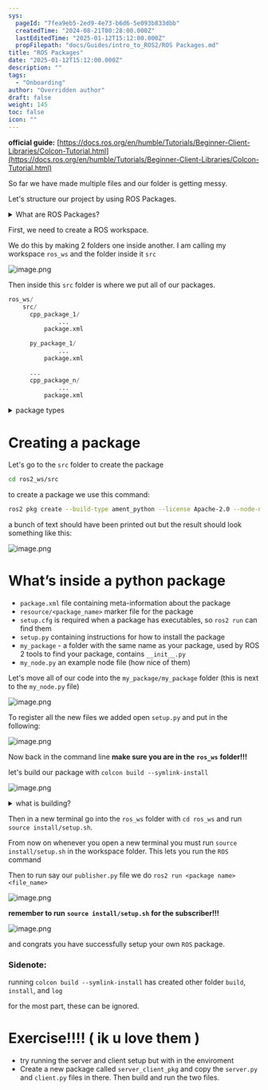 ```yaml
---
sys:
  pageId: "7fea9eb5-2ed9-4e73-b6d6-5e093b833dbb"
  createdTime: "2024-08-21T00:28:00.000Z"
  lastEditedTime: "2025-01-12T15:12:00.000Z"
  propFilepath: "docs/Guides/intro_to_ROS2/ROS Packages.md"
title: "ROS Packages"
date: "2025-01-12T15:12:00.000Z"
description: ""
tags:
  - "Onboarding"
author: "Overridden author"
draft: false
weight: 145
toc: false
icon: ""
---
```


**official guide:** [https://docs.ros.org/en/humble/Tutorials/Beginner-Client-Libraries/Colcon-Tutorial.html](https://docs.ros.org/en/humble/Tutorials/Beginner-Client-Libraries/Colcon-Tutorial.html)

So far we have made multiple files and our folder is getting messy.

Let's structure our project by using ROS Packages.

<details>

<summary>What are ROS Packages?</summary>

ROS Packages are, as the name implies, packages of code that are highly sharable between ROS developers.

They consist of a folder, `package.xml` file, and source code

```python
      cpp_package_1/
		      ... imagine much code files here ..
          package.xml
```

</details>

First, we need to create a ROS workspace.

We do this by making 2 folders one inside another. I am calling my workspace `ros_ws` and the folder inside it `src`

![image.png](https://prod-files-secure.s3.us-west-2.amazonaws.com/d518164a-d88e-44d1-a4ee-3adb3bd8bce0/70706947-fd18-4537-a67b-e12946812d31/image.png?X-Amz-Algorithm=AWS4-HMAC-SHA256&X-Amz-Content-Sha256=UNSIGNED-PAYLOAD&X-Amz-Credential=ASIAZI2LB466QQEI24FT%2F20250527%2Fus-west-2%2Fs3%2Faws4_request&X-Amz-Date=20250527T004107Z&X-Amz-Expires=3600&X-Amz-Security-Token=IQoJb3JpZ2luX2VjEIf%2F%2F%2F%2F%2F%2F%2F%2F%2F%2FwEaCXVzLXdlc3QtMiJHMEUCIGceBuxb%2FKqND8jdPrJzWvubPrWFlsQjofE2RXRL%2FQKRAiEAh1jq78eDoHuL6jszMijwtBWYXZNe9Ese4HjPX58o3kYq%2FwMITxAAGgw2Mzc0MjMxODM4MDUiDESqOjrWcgZmRqyDVSrcA0Ma7zKQ0YrCFl1WI%2FT%2F9L5%2BrQ8vDpHIKvOuGM35GJGPKJvGskTqKHbI4hnBIJjspyTmyrsj%2Fe5eubBWU4Ve%2B9QK1L6o%2F5hHWEafWjEaU9ctsD60a1ceyPORa5gvwf1LDBSibvM0c8%2Fv3mPx4Tjyes40E416EXM8mVJz1HfsjU8V4Yc4Q5L1TFb0FkRPW%2B40SOrHmS7ibR5UO4G8NjOfKVlMsK3BIUc6CdmjUNwg6M90braamJoZAavr6OcF2W0OWRIjmm2EV0HHWJEdZ2Tk5THB5S8nWno11G3X%2B%2Bf08017ASNMEE8ZI4IzUZEEDtO9MGzkIDFxWQONOzVt8RS3VQ4IiNJzPoAt%2BDYzLWa%2B%2BY9f5bfX4eGeRqCoh8dUa%2FG1oD67SaBRTq9E7BAHgt%2BzGYDgUKiUSwN4fiF7JJbQywUe0aU7roAsrkYc8rnwx6pZiTlaX0IZzmL7y1B82HZtMbUC2JQiwENJ1qebVlpzSrc1eeYA3e5%2BnobNOk3BHwtuNvy9xfhtqfEDpSpqkGuReTiRngGFmwQQOcVwp%2FO72I%2BS8wbgvCPvpiCq6xcPOUJeE5exc%2BUHCzCUfE3uVmz8jqC7iQqaRBaI%2BXGWJyzSfKYkvXZjaX%2BCxZKUFExZMMvT08EGOqUBCUganrOF0E4pNjlEGpbRF7d5SmkV2Wu5am2xJ%2Fam12OOPbh3YiND7UZzXQaZ4KoI7c6oUoyON%2FB3WqRebaSnDmjwozlTfllS7BTOqEc6d7FmwCx%2FmU8fAl8%2FMuwRyzhdtmZgUAU21HCbrbdhcb%2BDWLzk53vcYjyJHoL9%2F187CEAKe4E8Exog0W%2Bd38i4UsX64DLnvRWbI3XTfa3yfnNKfNJoSTgq&X-Amz-Signature=a4b48bae09655b4d95b6606670998cb67c7d5d0dc92507fb418043a549978251&X-Amz-SignedHeaders=host&x-id=GetObject)

Then inside this `src` folder is where we put all of our packages.

```python
ros_ws/
    src/
      cpp_package_1/
		      ...
          package.xml

      py_package_1/
		      ...
          package.xml

      ...
      cpp_package_n/
		      ...
          package.xml

```

<details>

<summary>package types</summary>

packages can be either `C++` or python.

the intern file structure is different for each but for this guide we will stick to creating python packages

</details>

# Creating a package

Let's go to the `src` folder to create the package

```bash
cd ros2_ws/src
```

to create a package we use this command:

```bash
ros2 pkg create --build-type ament_python --license Apache-2.0 --node-name my_node my_package
```

a bunch of text should have been printed out but the result should look something like this:

![image.png](https://prod-files-secure.s3.us-west-2.amazonaws.com/d518164a-d88e-44d1-a4ee-3adb3bd8bce0/e6cf1e3f-8512-4a3e-b131-079f800bf3e8/image.png?X-Amz-Algorithm=AWS4-HMAC-SHA256&X-Amz-Content-Sha256=UNSIGNED-PAYLOAD&X-Amz-Credential=ASIAZI2LB466QQEI24FT%2F20250527%2Fus-west-2%2Fs3%2Faws4_request&X-Amz-Date=20250527T004107Z&X-Amz-Expires=3600&X-Amz-Security-Token=IQoJb3JpZ2luX2VjEIf%2F%2F%2F%2F%2F%2F%2F%2F%2F%2FwEaCXVzLXdlc3QtMiJHMEUCIGceBuxb%2FKqND8jdPrJzWvubPrWFlsQjofE2RXRL%2FQKRAiEAh1jq78eDoHuL6jszMijwtBWYXZNe9Ese4HjPX58o3kYq%2FwMITxAAGgw2Mzc0MjMxODM4MDUiDESqOjrWcgZmRqyDVSrcA0Ma7zKQ0YrCFl1WI%2FT%2F9L5%2BrQ8vDpHIKvOuGM35GJGPKJvGskTqKHbI4hnBIJjspyTmyrsj%2Fe5eubBWU4Ve%2B9QK1L6o%2F5hHWEafWjEaU9ctsD60a1ceyPORa5gvwf1LDBSibvM0c8%2Fv3mPx4Tjyes40E416EXM8mVJz1HfsjU8V4Yc4Q5L1TFb0FkRPW%2B40SOrHmS7ibR5UO4G8NjOfKVlMsK3BIUc6CdmjUNwg6M90braamJoZAavr6OcF2W0OWRIjmm2EV0HHWJEdZ2Tk5THB5S8nWno11G3X%2B%2Bf08017ASNMEE8ZI4IzUZEEDtO9MGzkIDFxWQONOzVt8RS3VQ4IiNJzPoAt%2BDYzLWa%2B%2BY9f5bfX4eGeRqCoh8dUa%2FG1oD67SaBRTq9E7BAHgt%2BzGYDgUKiUSwN4fiF7JJbQywUe0aU7roAsrkYc8rnwx6pZiTlaX0IZzmL7y1B82HZtMbUC2JQiwENJ1qebVlpzSrc1eeYA3e5%2BnobNOk3BHwtuNvy9xfhtqfEDpSpqkGuReTiRngGFmwQQOcVwp%2FO72I%2BS8wbgvCPvpiCq6xcPOUJeE5exc%2BUHCzCUfE3uVmz8jqC7iQqaRBaI%2BXGWJyzSfKYkvXZjaX%2BCxZKUFExZMMvT08EGOqUBCUganrOF0E4pNjlEGpbRF7d5SmkV2Wu5am2xJ%2Fam12OOPbh3YiND7UZzXQaZ4KoI7c6oUoyON%2FB3WqRebaSnDmjwozlTfllS7BTOqEc6d7FmwCx%2FmU8fAl8%2FMuwRyzhdtmZgUAU21HCbrbdhcb%2BDWLzk53vcYjyJHoL9%2F187CEAKe4E8Exog0W%2Bd38i4UsX64DLnvRWbI3XTfa3yfnNKfNJoSTgq&X-Amz-Signature=87cd4591a3365d25f60f36c32c7fae7f891cfe59cf17bc0cd0a1a926cb01e9fa&X-Amz-SignedHeaders=host&x-id=GetObject)

# What’s inside a python package

- `package.xml` file containing meta-information about the package
- `resource/<package_name>` marker file for the package
- `setup.cfg` is required when a package has executables, so `ros2 run` can find them
- `setup.py` containing instructions for how to install the package
- `my_package` - a folder with the same name as your package, used by ROS 2 tools to find your package, contains `__init__.py`
- `my_node.py` an example node file (how nice of them)

Let's move all of our code into the `my_package/my_package` folder (this is next to the `my_node.py` file)

![image.png](https://prod-files-secure.s3.us-west-2.amazonaws.com/d518164a-d88e-44d1-a4ee-3adb3bd8bce0/9ce58f11-0da9-4d3e-b86d-506a9685d378/image.png?X-Amz-Algorithm=AWS4-HMAC-SHA256&X-Amz-Content-Sha256=UNSIGNED-PAYLOAD&X-Amz-Credential=ASIAZI2LB466QQEI24FT%2F20250527%2Fus-west-2%2Fs3%2Faws4_request&X-Amz-Date=20250527T004107Z&X-Amz-Expires=3600&X-Amz-Security-Token=IQoJb3JpZ2luX2VjEIf%2F%2F%2F%2F%2F%2F%2F%2F%2F%2FwEaCXVzLXdlc3QtMiJHMEUCIGceBuxb%2FKqND8jdPrJzWvubPrWFlsQjofE2RXRL%2FQKRAiEAh1jq78eDoHuL6jszMijwtBWYXZNe9Ese4HjPX58o3kYq%2FwMITxAAGgw2Mzc0MjMxODM4MDUiDESqOjrWcgZmRqyDVSrcA0Ma7zKQ0YrCFl1WI%2FT%2F9L5%2BrQ8vDpHIKvOuGM35GJGPKJvGskTqKHbI4hnBIJjspyTmyrsj%2Fe5eubBWU4Ve%2B9QK1L6o%2F5hHWEafWjEaU9ctsD60a1ceyPORa5gvwf1LDBSibvM0c8%2Fv3mPx4Tjyes40E416EXM8mVJz1HfsjU8V4Yc4Q5L1TFb0FkRPW%2B40SOrHmS7ibR5UO4G8NjOfKVlMsK3BIUc6CdmjUNwg6M90braamJoZAavr6OcF2W0OWRIjmm2EV0HHWJEdZ2Tk5THB5S8nWno11G3X%2B%2Bf08017ASNMEE8ZI4IzUZEEDtO9MGzkIDFxWQONOzVt8RS3VQ4IiNJzPoAt%2BDYzLWa%2B%2BY9f5bfX4eGeRqCoh8dUa%2FG1oD67SaBRTq9E7BAHgt%2BzGYDgUKiUSwN4fiF7JJbQywUe0aU7roAsrkYc8rnwx6pZiTlaX0IZzmL7y1B82HZtMbUC2JQiwENJ1qebVlpzSrc1eeYA3e5%2BnobNOk3BHwtuNvy9xfhtqfEDpSpqkGuReTiRngGFmwQQOcVwp%2FO72I%2BS8wbgvCPvpiCq6xcPOUJeE5exc%2BUHCzCUfE3uVmz8jqC7iQqaRBaI%2BXGWJyzSfKYkvXZjaX%2BCxZKUFExZMMvT08EGOqUBCUganrOF0E4pNjlEGpbRF7d5SmkV2Wu5am2xJ%2Fam12OOPbh3YiND7UZzXQaZ4KoI7c6oUoyON%2FB3WqRebaSnDmjwozlTfllS7BTOqEc6d7FmwCx%2FmU8fAl8%2FMuwRyzhdtmZgUAU21HCbrbdhcb%2BDWLzk53vcYjyJHoL9%2F187CEAKe4E8Exog0W%2Bd38i4UsX64DLnvRWbI3XTfa3yfnNKfNJoSTgq&X-Amz-Signature=f431606e2ae6ee44a65000baa557e40dc05f99cae1e1912ea6d1c55d3b487777&X-Amz-SignedHeaders=host&x-id=GetObject)

To register all the new files we added open `setup.py` and put in the following:

![image.png](https://prod-files-secure.s3.us-west-2.amazonaws.com/d518164a-d88e-44d1-a4ee-3adb3bd8bce0/1cd7c262-4cae-4496-9d75-c178537d24a2/image.png?X-Amz-Algorithm=AWS4-HMAC-SHA256&X-Amz-Content-Sha256=UNSIGNED-PAYLOAD&X-Amz-Credential=ASIAZI2LB466QQEI24FT%2F20250527%2Fus-west-2%2Fs3%2Faws4_request&X-Amz-Date=20250527T004107Z&X-Amz-Expires=3600&X-Amz-Security-Token=IQoJb3JpZ2luX2VjEIf%2F%2F%2F%2F%2F%2F%2F%2F%2F%2FwEaCXVzLXdlc3QtMiJHMEUCIGceBuxb%2FKqND8jdPrJzWvubPrWFlsQjofE2RXRL%2FQKRAiEAh1jq78eDoHuL6jszMijwtBWYXZNe9Ese4HjPX58o3kYq%2FwMITxAAGgw2Mzc0MjMxODM4MDUiDESqOjrWcgZmRqyDVSrcA0Ma7zKQ0YrCFl1WI%2FT%2F9L5%2BrQ8vDpHIKvOuGM35GJGPKJvGskTqKHbI4hnBIJjspyTmyrsj%2Fe5eubBWU4Ve%2B9QK1L6o%2F5hHWEafWjEaU9ctsD60a1ceyPORa5gvwf1LDBSibvM0c8%2Fv3mPx4Tjyes40E416EXM8mVJz1HfsjU8V4Yc4Q5L1TFb0FkRPW%2B40SOrHmS7ibR5UO4G8NjOfKVlMsK3BIUc6CdmjUNwg6M90braamJoZAavr6OcF2W0OWRIjmm2EV0HHWJEdZ2Tk5THB5S8nWno11G3X%2B%2Bf08017ASNMEE8ZI4IzUZEEDtO9MGzkIDFxWQONOzVt8RS3VQ4IiNJzPoAt%2BDYzLWa%2B%2BY9f5bfX4eGeRqCoh8dUa%2FG1oD67SaBRTq9E7BAHgt%2BzGYDgUKiUSwN4fiF7JJbQywUe0aU7roAsrkYc8rnwx6pZiTlaX0IZzmL7y1B82HZtMbUC2JQiwENJ1qebVlpzSrc1eeYA3e5%2BnobNOk3BHwtuNvy9xfhtqfEDpSpqkGuReTiRngGFmwQQOcVwp%2FO72I%2BS8wbgvCPvpiCq6xcPOUJeE5exc%2BUHCzCUfE3uVmz8jqC7iQqaRBaI%2BXGWJyzSfKYkvXZjaX%2BCxZKUFExZMMvT08EGOqUBCUganrOF0E4pNjlEGpbRF7d5SmkV2Wu5am2xJ%2Fam12OOPbh3YiND7UZzXQaZ4KoI7c6oUoyON%2FB3WqRebaSnDmjwozlTfllS7BTOqEc6d7FmwCx%2FmU8fAl8%2FMuwRyzhdtmZgUAU21HCbrbdhcb%2BDWLzk53vcYjyJHoL9%2F187CEAKe4E8Exog0W%2Bd38i4UsX64DLnvRWbI3XTfa3yfnNKfNJoSTgq&X-Amz-Signature=9f89e50268bbac309bf39cf38b3b5736d7f1821021e24f01b1688418cffac146&X-Amz-SignedHeaders=host&x-id=GetObject)

Now back in the command line **make sure you are in the** **`ros_ws`** **folder!!!**

let's build our package with `colcon build --symlink-install`

![image.png](https://prod-files-secure.s3.us-west-2.amazonaws.com/d518164a-d88e-44d1-a4ee-3adb3bd8bce0/2f2a0d27-b173-48fd-b189-5f5c0ce65619/image.png?X-Amz-Algorithm=AWS4-HMAC-SHA256&X-Amz-Content-Sha256=UNSIGNED-PAYLOAD&X-Amz-Credential=ASIAZI2LB466QQEI24FT%2F20250527%2Fus-west-2%2Fs3%2Faws4_request&X-Amz-Date=20250527T004107Z&X-Amz-Expires=3600&X-Amz-Security-Token=IQoJb3JpZ2luX2VjEIf%2F%2F%2F%2F%2F%2F%2F%2F%2F%2FwEaCXVzLXdlc3QtMiJHMEUCIGceBuxb%2FKqND8jdPrJzWvubPrWFlsQjofE2RXRL%2FQKRAiEAh1jq78eDoHuL6jszMijwtBWYXZNe9Ese4HjPX58o3kYq%2FwMITxAAGgw2Mzc0MjMxODM4MDUiDESqOjrWcgZmRqyDVSrcA0Ma7zKQ0YrCFl1WI%2FT%2F9L5%2BrQ8vDpHIKvOuGM35GJGPKJvGskTqKHbI4hnBIJjspyTmyrsj%2Fe5eubBWU4Ve%2B9QK1L6o%2F5hHWEafWjEaU9ctsD60a1ceyPORa5gvwf1LDBSibvM0c8%2Fv3mPx4Tjyes40E416EXM8mVJz1HfsjU8V4Yc4Q5L1TFb0FkRPW%2B40SOrHmS7ibR5UO4G8NjOfKVlMsK3BIUc6CdmjUNwg6M90braamJoZAavr6OcF2W0OWRIjmm2EV0HHWJEdZ2Tk5THB5S8nWno11G3X%2B%2Bf08017ASNMEE8ZI4IzUZEEDtO9MGzkIDFxWQONOzVt8RS3VQ4IiNJzPoAt%2BDYzLWa%2B%2BY9f5bfX4eGeRqCoh8dUa%2FG1oD67SaBRTq9E7BAHgt%2BzGYDgUKiUSwN4fiF7JJbQywUe0aU7roAsrkYc8rnwx6pZiTlaX0IZzmL7y1B82HZtMbUC2JQiwENJ1qebVlpzSrc1eeYA3e5%2BnobNOk3BHwtuNvy9xfhtqfEDpSpqkGuReTiRngGFmwQQOcVwp%2FO72I%2BS8wbgvCPvpiCq6xcPOUJeE5exc%2BUHCzCUfE3uVmz8jqC7iQqaRBaI%2BXGWJyzSfKYkvXZjaX%2BCxZKUFExZMMvT08EGOqUBCUganrOF0E4pNjlEGpbRF7d5SmkV2Wu5am2xJ%2Fam12OOPbh3YiND7UZzXQaZ4KoI7c6oUoyON%2FB3WqRebaSnDmjwozlTfllS7BTOqEc6d7FmwCx%2FmU8fAl8%2FMuwRyzhdtmZgUAU21HCbrbdhcb%2BDWLzk53vcYjyJHoL9%2F187CEAKe4E8Exog0W%2Bd38i4UsX64DLnvRWbI3XTfa3yfnNKfNJoSTgq&X-Amz-Signature=c9a80d23be5d25d413d561898229b7229e6ef2ba80633c0a38c761a29195373c&X-Amz-SignedHeaders=host&x-id=GetObject)

<details>

<summary>what is building?</summary>

if you are a CS major at Rose-Hulman you will learn the answer to this in CSSE132

but TLDR; is it combines all the code files into one program that can be run easily 

</details>

Then in a new terminal go into the `ros_ws` folder with `cd ros_ws` and run `source install/setup.sh`. 

From now on whenever you open a new terminal you must run `source install/setup.sh` in the workspace folder. This lets you run the `ROS` command

Then to run say our `publisher.py` file we do `ros2 run <package name> <file_name>`

![image.png](https://prod-files-secure.s3.us-west-2.amazonaws.com/d518164a-d88e-44d1-a4ee-3adb3bd8bce0/4f4b1219-3a44-4632-aa0a-ce3471699f59/image.png?X-Amz-Algorithm=AWS4-HMAC-SHA256&X-Amz-Content-Sha256=UNSIGNED-PAYLOAD&X-Amz-Credential=ASIAZI2LB466QQEI24FT%2F20250527%2Fus-west-2%2Fs3%2Faws4_request&X-Amz-Date=20250527T004108Z&X-Amz-Expires=3600&X-Amz-Security-Token=IQoJb3JpZ2luX2VjEIf%2F%2F%2F%2F%2F%2F%2F%2F%2F%2FwEaCXVzLXdlc3QtMiJHMEUCIGceBuxb%2FKqND8jdPrJzWvubPrWFlsQjofE2RXRL%2FQKRAiEAh1jq78eDoHuL6jszMijwtBWYXZNe9Ese4HjPX58o3kYq%2FwMITxAAGgw2Mzc0MjMxODM4MDUiDESqOjrWcgZmRqyDVSrcA0Ma7zKQ0YrCFl1WI%2FT%2F9L5%2BrQ8vDpHIKvOuGM35GJGPKJvGskTqKHbI4hnBIJjspyTmyrsj%2Fe5eubBWU4Ve%2B9QK1L6o%2F5hHWEafWjEaU9ctsD60a1ceyPORa5gvwf1LDBSibvM0c8%2Fv3mPx4Tjyes40E416EXM8mVJz1HfsjU8V4Yc4Q5L1TFb0FkRPW%2B40SOrHmS7ibR5UO4G8NjOfKVlMsK3BIUc6CdmjUNwg6M90braamJoZAavr6OcF2W0OWRIjmm2EV0HHWJEdZ2Tk5THB5S8nWno11G3X%2B%2Bf08017ASNMEE8ZI4IzUZEEDtO9MGzkIDFxWQONOzVt8RS3VQ4IiNJzPoAt%2BDYzLWa%2B%2BY9f5bfX4eGeRqCoh8dUa%2FG1oD67SaBRTq9E7BAHgt%2BzGYDgUKiUSwN4fiF7JJbQywUe0aU7roAsrkYc8rnwx6pZiTlaX0IZzmL7y1B82HZtMbUC2JQiwENJ1qebVlpzSrc1eeYA3e5%2BnobNOk3BHwtuNvy9xfhtqfEDpSpqkGuReTiRngGFmwQQOcVwp%2FO72I%2BS8wbgvCPvpiCq6xcPOUJeE5exc%2BUHCzCUfE3uVmz8jqC7iQqaRBaI%2BXGWJyzSfKYkvXZjaX%2BCxZKUFExZMMvT08EGOqUBCUganrOF0E4pNjlEGpbRF7d5SmkV2Wu5am2xJ%2Fam12OOPbh3YiND7UZzXQaZ4KoI7c6oUoyON%2FB3WqRebaSnDmjwozlTfllS7BTOqEc6d7FmwCx%2FmU8fAl8%2FMuwRyzhdtmZgUAU21HCbrbdhcb%2BDWLzk53vcYjyJHoL9%2F187CEAKe4E8Exog0W%2Bd38i4UsX64DLnvRWbI3XTfa3yfnNKfNJoSTgq&X-Amz-Signature=a10864d78664b83edeb8726d62bad2d7eecc9145e7c05a0a65ddcce09e91e029&X-Amz-SignedHeaders=host&x-id=GetObject)

**remember to run** **`source install/setup.sh`** **for the subscriber!!!**

![image.png](https://prod-files-secure.s3.us-west-2.amazonaws.com/d518164a-d88e-44d1-a4ee-3adb3bd8bce0/02121119-dad4-49ec-8356-c956108b4243/image.png?X-Amz-Algorithm=AWS4-HMAC-SHA256&X-Amz-Content-Sha256=UNSIGNED-PAYLOAD&X-Amz-Credential=ASIAZI2LB466QQEI24FT%2F20250527%2Fus-west-2%2Fs3%2Faws4_request&X-Amz-Date=20250527T004108Z&X-Amz-Expires=3600&X-Amz-Security-Token=IQoJb3JpZ2luX2VjEIf%2F%2F%2F%2F%2F%2F%2F%2F%2F%2FwEaCXVzLXdlc3QtMiJHMEUCIGceBuxb%2FKqND8jdPrJzWvubPrWFlsQjofE2RXRL%2FQKRAiEAh1jq78eDoHuL6jszMijwtBWYXZNe9Ese4HjPX58o3kYq%2FwMITxAAGgw2Mzc0MjMxODM4MDUiDESqOjrWcgZmRqyDVSrcA0Ma7zKQ0YrCFl1WI%2FT%2F9L5%2BrQ8vDpHIKvOuGM35GJGPKJvGskTqKHbI4hnBIJjspyTmyrsj%2Fe5eubBWU4Ve%2B9QK1L6o%2F5hHWEafWjEaU9ctsD60a1ceyPORa5gvwf1LDBSibvM0c8%2Fv3mPx4Tjyes40E416EXM8mVJz1HfsjU8V4Yc4Q5L1TFb0FkRPW%2B40SOrHmS7ibR5UO4G8NjOfKVlMsK3BIUc6CdmjUNwg6M90braamJoZAavr6OcF2W0OWRIjmm2EV0HHWJEdZ2Tk5THB5S8nWno11G3X%2B%2Bf08017ASNMEE8ZI4IzUZEEDtO9MGzkIDFxWQONOzVt8RS3VQ4IiNJzPoAt%2BDYzLWa%2B%2BY9f5bfX4eGeRqCoh8dUa%2FG1oD67SaBRTq9E7BAHgt%2BzGYDgUKiUSwN4fiF7JJbQywUe0aU7roAsrkYc8rnwx6pZiTlaX0IZzmL7y1B82HZtMbUC2JQiwENJ1qebVlpzSrc1eeYA3e5%2BnobNOk3BHwtuNvy9xfhtqfEDpSpqkGuReTiRngGFmwQQOcVwp%2FO72I%2BS8wbgvCPvpiCq6xcPOUJeE5exc%2BUHCzCUfE3uVmz8jqC7iQqaRBaI%2BXGWJyzSfKYkvXZjaX%2BCxZKUFExZMMvT08EGOqUBCUganrOF0E4pNjlEGpbRF7d5SmkV2Wu5am2xJ%2Fam12OOPbh3YiND7UZzXQaZ4KoI7c6oUoyON%2FB3WqRebaSnDmjwozlTfllS7BTOqEc6d7FmwCx%2FmU8fAl8%2FMuwRyzhdtmZgUAU21HCbrbdhcb%2BDWLzk53vcYjyJHoL9%2F187CEAKe4E8Exog0W%2Bd38i4UsX64DLnvRWbI3XTfa3yfnNKfNJoSTgq&X-Amz-Signature=f26d1356568b1eda79096531e1c13efc3eae93461cc21e734992ba621ca3cea5&X-Amz-SignedHeaders=host&x-id=GetObject)

and congrats you have successfully setup your own `ROS` package.

### Sidenote:

running `colcon build --symlink-install` has created other folder `build`, `install`, and `log`

for the most part, these can be ignored.

# Exercise!!!! ( ik u love them )

- try running the server and client setup but with in the enviroment
- Create a new package called `server_client_pkg` and copy the `server.py` and `client.py` files in there. Then build and run the two files.
